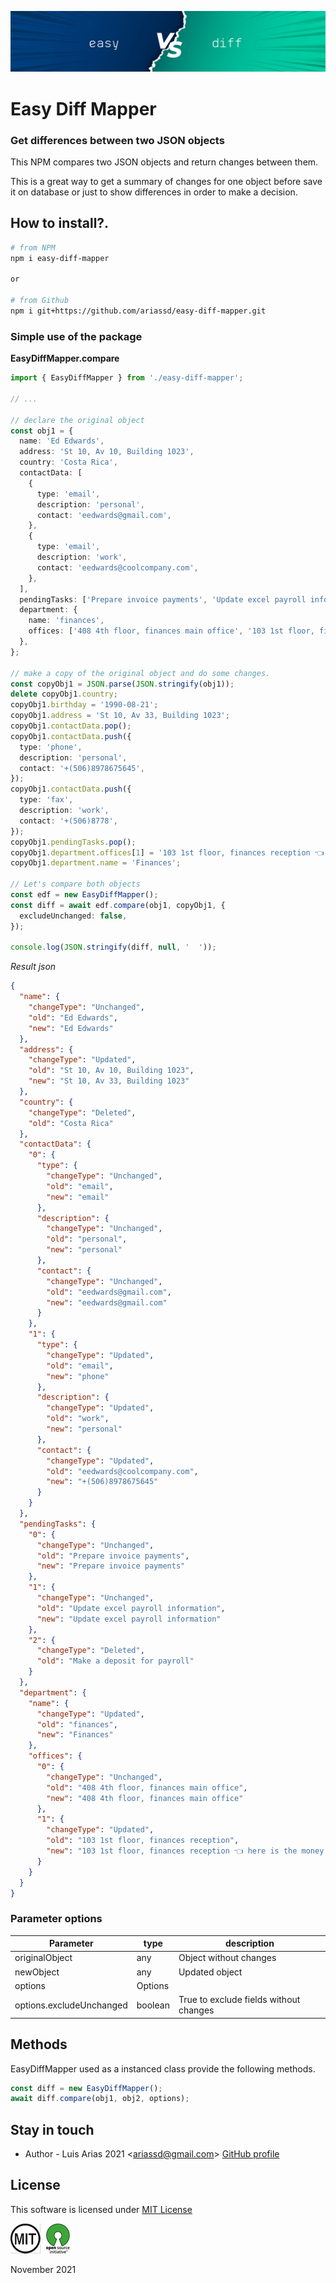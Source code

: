 ![](assets/header.jpg)

# Easy Diff Mapper

### Get differences between two JSON objects

This NPM compares two JSON objects and return changes between them.

This is a great way to get a summary of changes for one object before save it on database or just to show differences in order to make a decision.

## How to install?.

```bash
# from NPM
npm i easy-diff-mapper

or

# from Github
npm i git+https://github.com/ariassd/easy-diff-mapper.git

```

### Simple use of the package

**EasyDiffMapper.compare**

```typescript
import { EasyDiffMapper } from './easy-diff-mapper';

// ...

// declare the original object
const obj1 = {
  name: 'Ed Edwards',
  address: 'St 10, Av 10, Building 1023',
  country: 'Costa Rica',
  contactData: [
    {
      type: 'email',
      description: 'personal',
      contact: 'eedwards@gmail.com',
    },
    {
      type: 'email',
      description: 'work',
      contact: 'eedwards@coolcompany.com',
    },
  ],
  pendingTasks: ['Prepare invoice payments', 'Update excel payroll information', 'Make a deposit for payroll'],
  department: {
    name: 'finances',
    offices: ['408 4th floor, finances main office', '103 1st floor, finances reception'],
  },
};

// make a copy of the original object and do some changes.
const copyObj1 = JSON.parse(JSON.stringify(obj1));
delete copyObj1.country;
copyObj1.birthday = '1990-08-21';
copyObj1.address = 'St 10, Av 33, Building 1023';
copyObj1.contactData.pop();
copyObj1.contactData.push({
  type: 'phone',
  description: 'personal',
  contact: '+(506)8978675645',
});
copyObj1.contactData.push({
  type: 'fax',
  description: 'work',
  contact: '+(506)8778',
});
copyObj1.pendingTasks.pop();
copyObj1.department.offices[1] = '103 1st floor, finances reception 👈 here is the money 🤫';
copyObj1.department.name = 'Finances';

// Let's compare both objects
const edf = new EasyDiffMapper();
const diff = await edf.compare(obj1, copyObj1, {
  excludeUnchanged: false,
});

console.log(JSON.stringify(diff, null, '  '));
```

_Result json_

```json
{
  "name": {
    "changeType": "Unchanged",
    "old": "Ed Edwards",
    "new": "Ed Edwards"
  },
  "address": {
    "changeType": "Updated",
    "old": "St 10, Av 10, Building 1023",
    "new": "St 10, Av 33, Building 1023"
  },
  "country": {
    "changeType": "Deleted",
    "old": "Costa Rica"
  },
  "contactData": {
    "0": {
      "type": {
        "changeType": "Unchanged",
        "old": "email",
        "new": "email"
      },
      "description": {
        "changeType": "Unchanged",
        "old": "personal",
        "new": "personal"
      },
      "contact": {
        "changeType": "Unchanged",
        "old": "eedwards@gmail.com",
        "new": "eedwards@gmail.com"
      }
    },
    "1": {
      "type": {
        "changeType": "Updated",
        "old": "email",
        "new": "phone"
      },
      "description": {
        "changeType": "Updated",
        "old": "work",
        "new": "personal"
      },
      "contact": {
        "changeType": "Updated",
        "old": "eedwards@coolcompany.com",
        "new": "+(506)8978675645"
      }
    }
  },
  "pendingTasks": {
    "0": {
      "changeType": "Unchanged",
      "old": "Prepare invoice payments",
      "new": "Prepare invoice payments"
    },
    "1": {
      "changeType": "Unchanged",
      "old": "Update excel payroll information",
      "new": "Update excel payroll information"
    },
    "2": {
      "changeType": "Deleted",
      "old": "Make a deposit for payroll"
    }
  },
  "department": {
    "name": {
      "changeType": "Updated",
      "old": "finances",
      "new": "Finances"
    },
    "offices": {
      "0": {
        "changeType": "Unchanged",
        "old": "408 4th floor, finances main office",
        "new": "408 4th floor, finances main office"
      },
      "1": {
        "changeType": "Updated",
        "old": "103 1st floor, finances reception",
        "new": "103 1st floor, finances reception 👈 here is the money 🤫"
      }
    }
  }
}
```

### Parameter options

| Parameter                | type    | description                            |
| ------------------------ | ------- | -------------------------------------- |
| originalObject           | any     | Object without changes                 |
| newObject                | any     | Updated object                         |
| options                  | Options |                                        |
| options.excludeUnchanged | boolean | True to exclude fields without changes |

## Methods

EasyDiffMapper used as a instanced class provide the following methods.

```typescript
const diff = new EasyDiffMapper();
await diff.compare(obj1, obj2, options);
```

## Stay in touch

- Author - Luis Arias 2021 <<ariassd@gmail.com>>
  [GitHub profile](https://github.com/ariassd)

## License

This software is licensed under [MIT License](LICENSE)

![](assets/MIT.png) ![](assets/open-source.png)

November 2021
